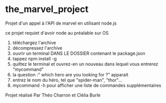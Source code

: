 # the_marvel_project

Projet d'un appel à l'API de marvel en utilisant node.js

ce projet requiet d'avoir node au préalable sur OS

1. téléchargez l'archive
2. décompressez l'archive
3. ouvrir un terminal DANS LE DOSSIER contenant le package.json
4. tappez npm install -g
5. quittez le terminal et ouvrez-en un nouveau dans lequel vous entrerez "mycommand"
6. la question :" which hero are you looking for ?" apparait 
7. entrez le nom du héro, tel que "spider-man", "thor"...
8. mycommand -h pour afficher une liste de commandes supplémentaires

Projet réalisé Par Théo Charron et Clélia Burle
